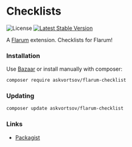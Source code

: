 # Checklists

![License](https://img.shields.io/badge/license-MIT-blue.svg) [![Latest Stable Version](https://img.shields.io/packagist/v/askvortsov/flarum-checklist.svg)](https://packagist.org/packages/askvortsov/flarum-checklist)

A [Flarum](http://flarum.org) extension. Checklists for Flarum!

### Installation

Use [Bazaar](https://discuss.flarum.org/d/5151-flagrow-bazaar-the-extension-marketplace) or install manually with composer:

```sh
composer require askvortsov/flarum-checklist
```

### Updating

```sh
composer update askvortsov/flarum-checklist
```

### Links

- [Packagist](https://packagist.org/packages/askvortsov/flarum-checklist)
